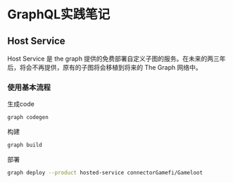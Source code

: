 # GraphQL实践笔记

## Host Service

Host Service 是 the graph 提供的免费部署自定义子图的服务。在未来的两三年后，将会不再提供，原有的子图将会移植到将来的 The Graph 网络中。

### 使用基本流程

生成code

```sh
graph codegen
```

构建

```sh
graph build
```

部署

```sh
graph deploy --product hosted-service connectorGamefi/Gameloot
```